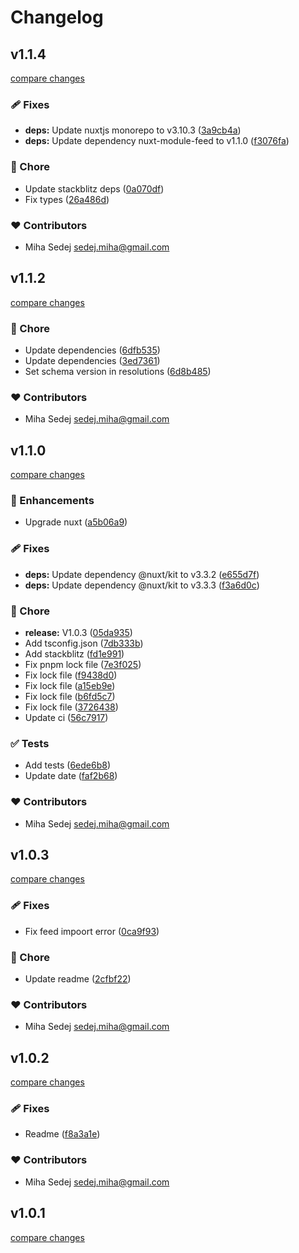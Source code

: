# Changelog


## v1.1.4

[compare changes](https://github.com/tresko/nuxt-module-feed/compare/v1.1.2...v1.1.4)

### 🩹 Fixes

- **deps:** Update nuxtjs monorepo to v3.10.3 ([3a9cb4a](https://github.com/tresko/nuxt-module-feed/commit/3a9cb4a))
- **deps:** Update dependency nuxt-module-feed to v1.1.0 ([f3076fa](https://github.com/tresko/nuxt-module-feed/commit/f3076fa))

### 🏡 Chore

- Update stackblitz deps ([0a070df](https://github.com/tresko/nuxt-module-feed/commit/0a070df))
- Fix types ([26a486d](https://github.com/tresko/nuxt-module-feed/commit/26a486d))

### ❤️ Contributors

- Miha Sedej <sedej.miha@gmail.com>

## v1.1.2

[compare changes](https://github.com/tresko/nuxt-module-feed/compare/v1.1.0...v1.1.2)

### 🏡 Chore

- Update dependencies ([6dfb535](https://github.com/tresko/nuxt-module-feed/commit/6dfb535))
- Update dependencies ([3ed7361](https://github.com/tresko/nuxt-module-feed/commit/3ed7361))
- Set schema version in resolutions ([6d8b485](https://github.com/tresko/nuxt-module-feed/commit/6d8b485))

### ❤️ Contributors

- Miha Sedej <sedej.miha@gmail.com>

## v1.1.0

[compare changes](https://github.com/tresko/nuxt-module-feed/compare/v1.0.3...v1.1.0)


### 🚀 Enhancements

  - Upgrade nuxt ([a5b06a9](https://github.com/tresko/nuxt-module-feed/commit/a5b06a9))

### 🩹 Fixes

  - **deps:** Update dependency @nuxt/kit to v3.3.2 ([e655d7f](https://github.com/tresko/nuxt-module-feed/commit/e655d7f))
  - **deps:** Update dependency @nuxt/kit to v3.3.3 ([f3a6d0c](https://github.com/tresko/nuxt-module-feed/commit/f3a6d0c))

### 🏡 Chore

  - **release:** V1.0.3 ([05da935](https://github.com/tresko/nuxt-module-feed/commit/05da935))
  - Add tsconfig.json ([7db333b](https://github.com/tresko/nuxt-module-feed/commit/7db333b))
  - Add stackblitz ([fd1e991](https://github.com/tresko/nuxt-module-feed/commit/fd1e991))
  - Fix pnpm lock file ([7e3f025](https://github.com/tresko/nuxt-module-feed/commit/7e3f025))
  - Fix lock file ([f9438d0](https://github.com/tresko/nuxt-module-feed/commit/f9438d0))
  - Fix lock file ([a15eb9e](https://github.com/tresko/nuxt-module-feed/commit/a15eb9e))
  - Fix lock file ([b6fd5c7](https://github.com/tresko/nuxt-module-feed/commit/b6fd5c7))
  - Fix lock file ([3726438](https://github.com/tresko/nuxt-module-feed/commit/3726438))
  - Update ci ([56c7917](https://github.com/tresko/nuxt-module-feed/commit/56c7917))

### ✅ Tests

  - Add tests ([6ede6b8](https://github.com/tresko/nuxt-module-feed/commit/6ede6b8))
  - Update date ([faf2b68](https://github.com/tresko/nuxt-module-feed/commit/faf2b68))

### ❤️  Contributors

- Miha Sedej <sedej.miha@gmail.com>

## v1.0.3

[compare changes](https://github.com/tresko/nuxt-module-feed/compare/v1.0.2...v1.0.3)


### 🩹 Fixes

  - Fix feed impoort error ([0ca9f93](https://github.com/tresko/nuxt-module-feed/commit/0ca9f93))

### 🏡 Chore

  - Update readme ([2cfbf22](https://github.com/tresko/nuxt-module-feed/commit/2cfbf22))

### ❤️  Contributors

- Miha Sedej <sedej.miha@gmail.com>

## v1.0.2

[compare changes](https://github.com/tresko/nuxt-module-feed/compare/v1.0.1...v1.0.2)


### 🩹 Fixes

  - Readme ([f8a3a1e](https://github.com/tresko/nuxt-module-feed/commit/f8a3a1e))

### ❤️  Contributors

- Miha Sedej <sedej.miha@gmail.com>

## v1.0.1

[compare changes](https://github.com/tresko/nuxt-module-feed/compare/v1.0.0...v1.0.1)

